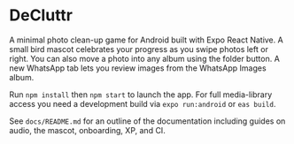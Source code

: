 # DeCluttr

A minimal photo clean-up game for Android built with Expo React Native. A small bird mascot celebrates your progress as you swipe photos left or right.
You can also move a photo into any album using the folder button.
A new WhatsApp tab lets you review images from the WhatsApp Images album.

Run `npm install` then `npm start` to launch the app. For full media-library access you need a development build via `expo run:android` or `eas build`.

See `docs/README.md` for an outline of the documentation including guides on audio, the mascot, onboarding, XP, and CI.
